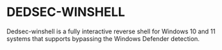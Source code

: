 # DEDSEC-WINSHELL
Dedsec-winshell is a fully interactive reverse shell for Windows 10 and 11 systems that supports bypassing the Windows Defender detection.
